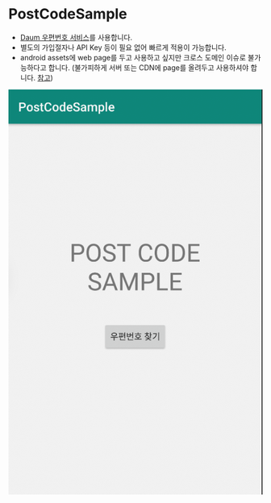 # PostCodeSample
* [Daum 우편번호 서비스](http://postcode.map.daum.net/guide)를 사용합니다.
* 별도의 가입절자나 API Key 등이 필요 없어 빠르게 적용이 가능합니다.
* android assets에 web page를 두고 사용하고 싶지만 크로스 도메인 이슈로 불가능하다고 합니다.
 (불가피하게 서버 또는 CDN에 page를 올려두고 사용하셔야 합니다. [참고](https://github.com/daumPostcode/QnA/issues/181))

![](/usage01.png)
